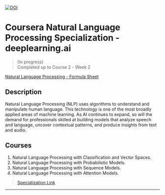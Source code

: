 [![DOI](https://zenodo.org/badge/DOI/10.5281/zenodo.3987961.svg)](https://doi.org/10.5281/zenodo.3987961)
# Coursera Natural Language Processing Specialization - deeplearning.ai
> (In progress)  
>  Completed up to Course 2 - Week 2

[Natural Language Processing - Formula Sheet](./fady-morris_natural-language-processing.pdf)

## Description
Natural Language Processing (NLP) uses algorithms to understand and manipulate human language. This technology is one of the most broadly applied areas of machine learning. As AI continues to expand, so will the demand for professionals skilled at building models that analyze speech and language, uncover contextual patterns, and produce insights from text and audio.

## Courses
1. Natural Language Processing with Classification and Vector Spaces.
2. Natural Language Processing with Probabilistic Models.
3. Natural Language Processing with Sequence Models.
4. Natural Language Processing with Attention Models.


> [Specialization Link](https://www.coursera.org/specializations/natural-language-processing)

--------------------------------------------------------------------
